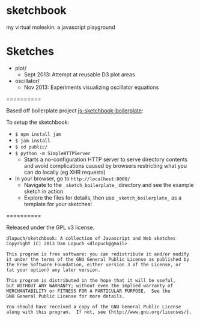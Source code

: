sketchbook
==========

my virtual moleskin: a javascript playground

Sketches
==========
- plot/
    - Sept 2013: Attempt at reusable D3 plot areas
- oscillator/
    - Nov 2013: Experiments visualizing oscillator equations


==========

Based off boilerplate project [js-sketchbook-boilerplate](http://www.github.com/dlopuch/js-sketchbook-boilerplate):

To setup the sketchbook:
* `$ npm install jam`
* `$ jam install`
* `$ cd public/`
* `$ python -m SimpleHTTPServer`
  * Starts a no-configuration HTTP server to serve directory contents and avoid complications caused by browsers
  restricting what you can do locally (eg XHR requests)
* In your browser, go to `http://localhost:8000/`
  * Navigate to the `_sketch_boilerplate_` directory and see the example sketch in action
  * Explore the files for details, then use `_sketch_boilerplate_` as a template for your sketches!

==========

Released under the GPL v3 license.

    dlopuch/sketchbook: A collection of Javascript and Web sketches
    Copyright (C) 2013 Dan Lopuch <dlopuch@gmail>

    This program is free software: you can redistribute it and/or modify
    it under the terms of the GNU General Public License as published by
    the Free Software Foundation, either version 3 of the License, or
    (at your option) any later version.

    This program is distributed in the hope that it will be useful,
    but WITHOUT ANY WARRANTY; without even the implied warranty of
    MERCHANTABILITY or FITNESS FOR A PARTICULAR PURPOSE.  See the
    GNU General Public License for more details.

    You should have received a copy of the GNU General Public License
    along with this program.  If not, see {http://www.gnu.org/licenses/}.
